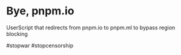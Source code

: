 # Bye, pnpm.io

UserScript that redirects from pnpm.io to pnpm.ml to bypass region blocking

#stopwar #stopcensorship
